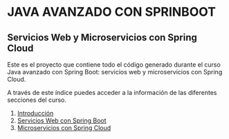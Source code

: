 # JAVA AVANZADO CON SPRINBOOT
## Servicios Web y Microservicios con Spring Cloud
Este es el proyecto que contiene todo el código generado durante el curso Java avanzado con Spring Boot: servicios web y microservicios con Spring Cloud.

A través de este índice puedes acceder a la información de las diferentes secciones del curso.


1. [Introducción](01.Introduccion/README.md)
2. [Servicios Web con Spring Boot](02.servicios-web-springboot/README.md)
3. [Microservicios con Spring Cloud](03.microservicios/README.md) 